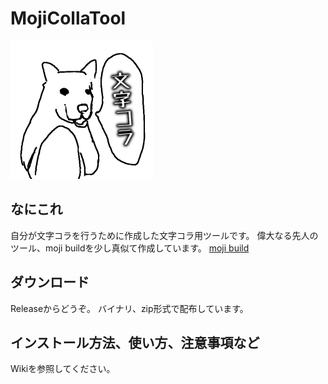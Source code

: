 # MojiCollaTool
![nanikore-image](/Images/nanikore-mojikora.png)

## なにこれ
自分が文字コラを行うために作成した文字コラ用ツールです。
偉大なる先人のツール、moji buildを少し真似て作成しています。
[moji build](https://archive.md/2015.02.04-215832/http://www.geocities.jp/moji564/)

## ダウンロード
Releaseからどうぞ。
バイナリ、zip形式で配布しています。

## インストール方法、使い方、注意事項など
Wikiを参照してください。
